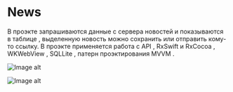 # News
В проэкте запрашиваются данные с сервера новостей и показываются в таблице , выделенную новость можно сохранить или отправить кому-то ссылку.
В проэкте применяется работа с API , RxSwift и RxCocoa , WKWebView , SQLLite , патерн проэктирования MVVM .



![Image alt](https://github.com/EfimenkoAleksandr/News/blob/master/News.png)



![Image alt](https://github.com/EfimenkoAleksandr/News/blob/master/https://github.com/EfimenkoAleksandr/News/blob/master/https://github.com/EfimenkoAleksandr/News/blob/master/Selected%20article.png)

